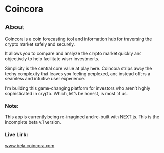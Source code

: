 # Coincora

## About

Coincora is a coin forecasting tool and information hub for traversing the crypto market safely and securely.

It allows you to compare and analyze the crypto market quickly and objectively to help facilitate wiser investments.

Simplicity is the central core value at play here. Coincora strips away the techy complexity that leaves you feeling perplexed, and instead offers a seamless and intuitive user experience.

I’m building this game-changing platform for investors who aren’t highly sophisticated in crypto. Which, let’s be honest, is most of us.

### Note:

This app is currently being re-imagined and re-built with NEXT.js. This is the incomplete beta v.1 version.

### Live Link:

www.beta.coincora.com
